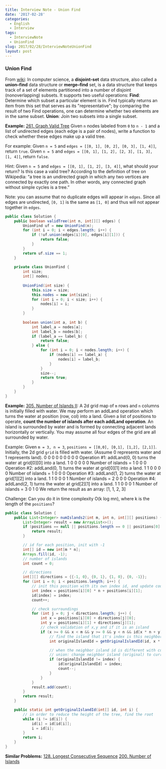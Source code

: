 ```yaml
---
title: Interview Note - Union Find
date: '2017-02-28'
categories:
  - English
  - Interview
tags:
  - InterviewNote
  - UnionFind
slug: 2017/02/28/InterviewNoteUnionFind
layout: post
---
```

### Union Find
From [wiki](https://en.wikipedia.org/wiki/Disjoint-set_data_structure):
In computer science, a **disjoint-set** data structure, also called a **union–find** data structure or **merge–find** set, is a data structure that keeps track of a set of elements partitioned into a number of disjoint (nonoverlapping) subsets. It supports two useful operations:
**Find**: Determine which subset a particular element is in. Find typically returns an item from this set that serves as its "representative"; by comparing the result of two Find operations, one can determine whether two elements are in the same subset.
**Union**: Join two subsets into a single subset.

**Example:**
[261. Graph Valid Tree](https://leetcode.com/problems/graph-valid-tree/?tab=Description)
Given `n` nodes labeled from `0` to `n - 1` and a list of undirected edges (each edge is a pair of nodes), write a function to check whether these edges make up a valid tree.

For example:
Given `n = 5` and `edges = [[0, 1], [0, 2], [0, 3], [1, 4]]`, return `true`.
Given `n = 5` and `edges = [[0, 1], [1, 2], [2, 3], [1, 3], [1, 4]]`, return `false`.

Hint:
Given `n = 5` and `edges = [[0, 1], [1, 2], [3, 4]]`, what should your return? Is this case a valid tree?
According to the definition of tree on Wikipedia: “a tree is an undirected graph in which any two vertices are connected by exactly one path. In other words, any connected graph without simple cycles is a tree.”

Note: you can assume that no duplicate edges will appear in `edges`. Since all edges are undirected, `[0, 1]` is the same as `[1, 0]` and thus will not appear together in `edges`.

``` java
public class Solution {
    public boolean validTree(int n, int[][] edges) {
        UnionFind uf = new UnionFind(n);
        for (int i = 0; i < edges.length; i++) {
            if (!uf.union(edges[i][0], edges[i][1])) {
                return false;
            }
        }
        return uf.size == 1;
    }
    
    private class UnionFind {
        int size;
        int[] nodes;
        
        UnionFind(int size) {
            this.size = size;
            this.nodes = new int[size];
            for (int i = 0; i < size; i++) {
                nodes[i] = i;
            }
        }
        
        boolean union(int a, int b) {
            int label_a = nodes[a];
            int label_b = nodes[b];
            if (label_a == label_b) {
                return false;
            } else {
                for (int i = 0; i < nodes.length; i++) {
                    if (nodes[i] == label_a) {
                        nodes[i] = label_b;
                    }
                }
                size--;
                return true;
            }
        }
    }
}
```

**Example:** 
[305. Number of Islands II](https://leetcode.com/problems/number-of-islands-ii/?tab=Description):
A 2d grid map of `m` rows and `n` columns is initially filled with water. We may perform an addLand operation which turns the water at position (row, col) into a land. Given a list of positions to operate, **count the number of islands after each addLand operation**. An island is surrounded by water and is formed by connecting adjacent lands horizontally or vertically. You may assume all four edges of the grid are all surrounded by water.

Example:
Given `m = 3, n = 3`, `positions = [[0,0], [0,1], [1,2], [2,1]]`.
Initially, the 2d grid `grid` is filled with water. (Assume 0 represents water and 1 represents land).
0 0 0
0 0 0
0 0 0
Operation #1: addLand(0, 0) turns the water at grid[0][0] into a land.
1 0 0
0 0 0   Number of islands = 1
0 0 0
Operation #2: addLand(0, 1) turns the water at grid[0][1] into a land.
1 1 0
0 0 0   Number of islands = 1
0 0 0
Operation #3: addLand(1, 2) turns the water at grid[1][2] into a land.
1 1 0
0 0 1   Number of islands = 2
0 0 0
Operation #4: addLand(2, 1) turns the water at grid[2][1] into a land.
1 1 0
0 0 1   Number of islands = 3
0 1 0
We return the result as an array: [1, 1, 2, 3]

Challenge:
Can you do it in time complexity O(k log mn), where k is the length of the `positions`?

``` java
public class Solution {
    public List<Integer> numIslands2(int m, int n, int[][] positions) {
        List<Integer> result = new ArrayList<>();
        if (positions == null || positions.length == 0 || positions[0].length == 0) {
            return result;
        }

        // id for each position, init with -1
        int[] id = new int[m * n];
        Arrays.fill(id, -1);
        // number of islands
        int count = 0;

        // directions
        int[][] directions = {{-1, 0}, {0, 1}, {1, 0}, {0, -1}};
        for (int i = 0; i < positions.length; i++) {
            // init this position with its own index id, and update count
            int index = positions[i][0] * n + positions[i][1];
            id[index] = index;
            count++;

            // check surroundings
            for (int j = 0; j < directions.length; j++) {
                int x = positions[i][0] + directions[j][0];
                int y = positions[i][1] + directions[j][1];
                // check validation of x,y and if it is an island
                if (x >= 0 && x < m && y >= 0 && y < n && id[x * n + y] != -1) {
                    // find the island that it's index is this neighbor island id
                    int originalIslandId = getOriginalIslandId(id, x * n + y);

                    // when the neighbor island id is different with current island, union
                    // union: change neighbor island (original) to current island id
                    if (originalIslandId != index) {
                        id[originalIslandId] = index;
                        count--;
                    }
                }
            }
            result.add(count);
        }
        return result;
    }

    public static int getOriginalIslandId(int[] id, int i) {
        // in order to reduce the height of the tree, find the root
        while (i != id[i]) {
            id[i] = id[id[i]];
            i = id[i];
        }
        return i;
    }
}
```

**Similar Problems:**
[128. Longest Consecutive Sequence](https://leetcode.com/problems/longest-consecutive-sequence/?tab=Description)
[200. Number of Islands](https://leetcode.com/problems/number-of-islands/?tab=Description)